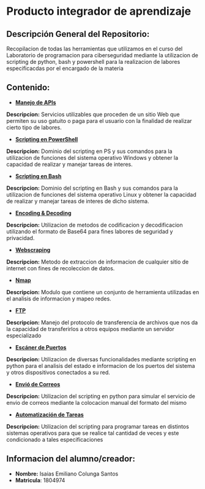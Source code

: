 # Producto integrador de aprendizaje

## Descripción General del Repositorio:
Recopilacion de todas las herramientas que utilizamos en el curso del Laboratorio de programacion para ciberseguridad mediante la utilizacion de scripting de python, bash y powershell para la realizacion de labores especificacdas por el encargado de la materia

## Contenido:

* [**Manejo de APIs**](https://github.com/Isaias919/PIA-LAB/blob/main/Manejo%20de%20APIs/README.md)

**Descripcion:** Servicios utilizables que proceden de un sitio Web que permiten su uso gatuito o paga para el usuario con la finalidad de realizar cierto tipo de labores.

* [**Scripting en PowerShell**](https://github.com/Isaias919/PIA-LAB/blob/main/Scripting%20en%20powershell/README.md)

**Descripcion:** Dominio del scripting en PS y sus comandos para la utilizacion de funciones del sistema operativo Windows y obtener la capacidad de realizar y manejar tareas de interes.

* [**Scripting en Bash**](https://github.com/Isaias919/PIA-LAB/blob/main/Scripting%20en%20bash/README.md)

**Descripcion:** Dominio del scripting en Bash y sus comandos para la utilizacion de funciones del sistema operativo Linux y obtener la capacidad de realizar y manejar tareas de interes de dicho sistema.

* [**Encoding & Decoding**](https://github.com/Isaias919/PIA-LAB/blob/main/Encoding%20y%20decoding/README.md)

**Descripcion:** Utilizacion de metodos de codificacion y decodificacion utilizando el formato de Base64 para fines labores de seguridad y privacidad.

* [**Webscraping**](https://github.com/Isaias919/PIA-LAB/blob/main/Webscraping/README.md)

**Descripcion:** Metodo de extraccion de informacion de cualquier sitio de internet con fines de recoleccion de datos.

* [**Nmap**](https://github.com/Isaias919/PIA-LAB/blob/main/Nmap/README.md)

**Descripcion:** Modulo que contiene un conjunto de herramienta utilizadas en el analisis de informacion y mapeo redes.

* [**FTP**](https://github.com/Isaias919/PIA-LAB/blob/main/FTP/README.md)

**Descripcion:** Manejo del protocolo de transferencia de archivos que nos da la capacidad de transferirlos a otros equipos mediante un servidor especializado

* [**Escáner de Puertos**](https://github.com/Isaias919/PIA-LAB/blob/main/Esc%C3%A1ner%20de%20Puertos/README.md)

**Descripcion:** Utilizacion de diversas funcionalidades mediante scripting en python para el analisis del estado e informacion de los puertos del sistema y otros dispositivos conectados a su red. 

* [**Envió de Correos**]([https://google.com](https://github.com/Isaias919/PIA-LAB/blob/main/Envio%20de%20correos/README.md))

**Descripcion:** Utilizacion del scripting en python para simular el servicio de envio de correos mediante la colocacion manual del formato del mismo

* [**Automatización de Tareas**](https://github.com/Isaias919/PIA-LAB/blob/main/Automatizaci%C3%B3n%20de%20Tareas/README.md)

**Descripcion:** Utilizacion del scripting para programar tareas en distintos sistemas operativos para que se realice tal cantidad de veces y este condicionado a tales especificaciones

## Informacion del alumno/creador:
* **Nombre:** Isaias Emiliano Colunga Santos
* **Matricula**: 1804974
